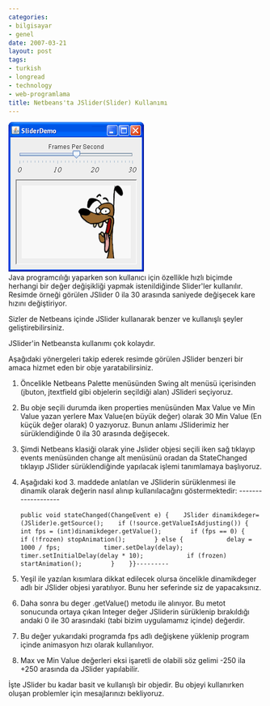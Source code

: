 ```yaml
---
categories:
- bilgisayar
- genel
date: 2007-03-21
layout: post
tags:
- turkish
- longread
- technology
- web-programlama
title: Netbeans'ta JSlider(Slider) Kullanımı
---
```


[![](/images/SliderDemo.png)](http://java.sun.com/docs/books/tutorial/figures/uiswing/components/SliderDemo.png)  
Java programcılığı yaparken son kullanıcı için özellikle hızlı biçimde herhangi bir değer değişikliği yapmak istenildiğinde Slider'ler kullanılır. Resimde örneği görülen JSlider 0 ila 30 arasında saniyede değişecek kare hızını değiştiriyor.  
  
Sizler de Netbeans içinde JSlider kullanarak benzer ve kullanışlı şeyler geliştirebilirsiniz.  
  
JSlider'in Netbeansta kullanımı çok kolaydır.  
  
Aşağıdaki yönergeleri takip ederek resimde görülen JSlider benzeri bir amaca hizmet eden bir obje yaratabilirsiniz.  
  
  

1. Öncelikle Netbeans Palette menüsünden Swing alt menüsü içerisinden (jbuton, jtextfield gibi objelerin seçildiği alan) JSlideri seçiyoruz.
2. Bu obje seçili durumda iken properties menüsünden Max Value ve Min Value yazan yerlere Max Value(en büyük değer) olarak 30 Min Value (En küçük değer olarak) 0 yazıyoruz. Bunun anlamı JSliderimiz her sürüklendiğinde 0 ila 30 arasında değişecek.
3. Şimdi Netbeans klasiği olarak yine Jslider objesi seçili iken sağ tıklayıp events menüsünden change alt menüsünü oradan da StateChanged tıklayıp JSlider sürüklendiğinde yapılacak işlemi tanımlamaya başlıyoruz.
4. Aşağıdaki kod 3. maddede anlatılan ve JSliderin sürüklenmesi ile dinamik olarak değerin nasıl alınıp kullanılacağını göstermektedir: ------------------- 
    
    ```
    public void stateChanged(ChangeEvent e) {    JSlider dinamikdeger= (JSlider)e.getSource();    if (!source.getValueIsAdjusting()) {        int fps = (int)dinamikdeger.getValue();        if (fps == 0) {            if (!frozen) stopAnimation();        } else {            delay = 1000 / fps;            timer.setDelay(delay);            timer.setInitialDelay(delay * 10);            if (frozen) startAnimation();        }    }}---------
    ```
    
5. Yeşil ile yazılan kısımlara dikkat edilecek olursa öncelikle dinamikdeger adlı bir JSlider objesi yaratılıyor. Bunu her seferinde siz de yapacaksınız.
6. Daha sonra bu deger .getValue() metodu ile alınıyor. Bu metot sonucunda ortaya çıkan Integer değer JSliderin sürüklenip bırakıldığı andaki 0 ile 30 arasındaki (tabi bizim uygulamamız içinde) değerdir.
7. Bu değer yukarıdaki programda fps adlı değişkene yüklenip program içinde animasyon hızı olarak kullanılıyor.
8. Max ve Min Value değerleri eksi işaretli de olabili söz gelimi -250 ila +250 arasında da JSlider yapılabilir.  
    

  
İşte JSlider bu kadar basit ve kullanışlı bir objedir. Bu objeyi kullanırken oluşan problemler için mesajlarınızı bekliyoruz.  
  
  
  

```

```
